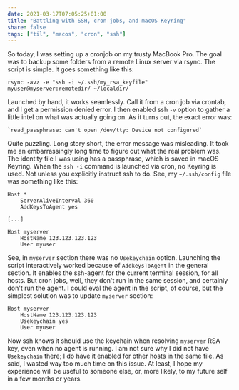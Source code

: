 ```yaml
---
date: 2021-03-17T07:05:25+01:00
title: "Battling with SSH, cron jobs, and macOS Keyring"
share: false
tags: ["til", "macos", "cron", "ssh"]
---
```

So today, I was setting up a cronjob on my trusty MacBook Pro. The goal was to
backup some folders from a remote Linux server via rsync. The script is simple.
It goes something like this:

    rsync -avz -e "ssh -i ~/.ssh/my_rsa_keyfile" myuser@myserver:remotedir/ ~/localdir/

Launched by hand, it works seamlessly. Call it from a cron job via crontab, and
I get a permission denied error. I then enabled ssh `-v` option to gather
a little intel on what was actually going on. As it turns out, the exact
error was: 

    `read_passphrase: can't open /dev/tty: Device not configured`

Quite puzzling. Long story short, the error message was misleading. It took me
an embarrassingly long time to figure out what the real problem was. The
identity file I was using has a passphrase, which is saved in macOS Keyring.
When the `ssh -i` command is launched via cron, no Keyring is used. Not unless
you explicitly instruct ssh to do. See, my `~/.ssh/config` file was something
like this:

    Host *
        ServerAliveInterval 360
        AddKeysToAgent yes

    [...]

    Host myserver
        HostName 123.123.123.123
        User myuser

See, in `myserver` section there was no `Usekeychain` option. Launching the
script interactively worked because of `AddkeysToAgent` in the general section.
It enables the ssh-agent for the current terminal session, for all hosts. But
cron jobs, well, they don't run in the same session, and certainly don't run
the agent. I could eval the agent in the script, of course, but the
simplest solution was to update `myserver` section:

    Host myserver
        HostName 123.123.123.123
        Usekeychain yes
        User myuser

Now ssh knows it should use the keychain when resolving `myserver` RSA key,
even when no agent is running. I am not sure why I did not have `Usekeychain`
there; I do have it enabled for other hosts in the same file. As said, I wasted
way too much time on this issue. At least, I hope my experience will be useful
to someone else, or, more likely, to my future self in a few months or years.




 [rss]: https://nicolaiarocci.com/index.xml
 [tw]: http://twitter.com/nicolaiarocci
 [nl]: https://buttondown.email/nicolaiarocci
